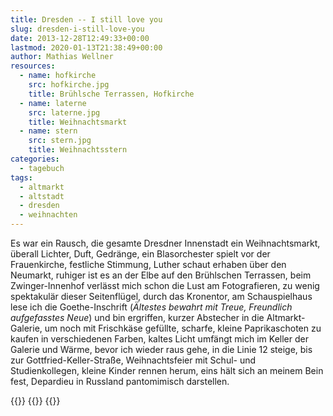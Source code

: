 ```yaml
---
title: Dresden -- I still love you
slug: dresden-i-still-love-you
date: 2013-12-28T12:49:33+00:00
lastmod: 2020-01-13T21:38:49+00:00
author: Mathias Wellner
resources:
  - name: hofkirche
    src: hofkirche.jpg
    title: Brühlsche Terrassen, Hofkirche
  - name: laterne
    src: laterne.jpg
    title: Weihnachtsmarkt
  - name: stern
    src: stern.jpg
    title: Weihnachtsstern
categories:
  - tagebuch
tags:
  - altmarkt
  - altstadt
  - dresden
  - weihnachten
---
```

Es war ein Rausch, die gesamte Dresdner Innenstadt ein Weihnachtsmarkt, überall Lichter, Duft, Gedränge, ein Blasorchester spielt vor der Frauenkirche, festliche Stimmung, Luther schaut erhaben über den Neumarkt, ruhiger ist es an der Elbe auf den Brühlschen Terrassen, beim Zwinger-Innenhof verlässt mich schon die Lust am Fotografieren, zu wenig spektakulär dieser Seitenflügel, durch das Kronentor, am Schauspielhaus lese ich die Goethe-Inschrift (_Ältestes bewahrt mit Treue, Freundlich aufgefasstes Neue_) und bin ergriffen, kurzer Abstecher in die Altmarkt-Galerie, um noch mit Frischkäse gefüllte, scharfe, kleine Paprikaschoten zu kaufen in verschiedenen Farben, kaltes Licht umfängt mich im Keller der Galerie und Wärme, bevor ich wieder raus gehe, in die Linie 12 steige, bis zur Gottfried-Keller-Straße, Weihnachtsfeier mit Schul- und Studienkollegen, kleine Kinder rennen herum, eins hält sich an meinem Bein fest, Depardieu in Russland pantomimisch darstellen.
<!--more-->

{{<responsive-image name="laterne">}}
{{<responsive-image name="stern">}}
{{<responsive-image name="hofkirche">}}
